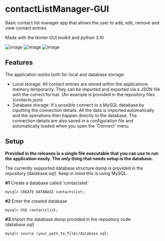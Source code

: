 # contactListManager-GUI

Basic contact list manager app that allows the user to add, edit, remove and view contact entries

Made with the tkinter GUI toolkit and python 3.10

![image](https://github.com/odavidsons/contactListManager-GUI/assets/122760540/57f9ad6e-c131-4b8f-b4da-82de61a3a257)
![image](https://github.com/odavidsons/contactListManager-GUI/assets/122760540/ea9b674b-6adf-44b3-83ea-71bfab76140d)
![image](https://github.com/odavidsons/contactListManager-GUI/assets/122760540/550f144f-1979-4a72-b1cc-0f581e716976)

## Features

The application works both for local and database storage:

- Local storage: All contact entries are stored within the applications memory temporarily. They can be imported and exported via a JSON file with the correct format. (An example is provided in the repository files (contacts.json)
- Database storage: It's possible connect to a MySQL database by inputting the connection details. All the data is imported automatically and the operations then happen directly to the database. The connection details are also saved in a configuration file and automatically loaded when you open the 'Connect' menu.

## Setup

**Provided in the releases is a single file executable that you can use to run the application easily. The only thing that needs setup is the database.**

The currently supported database structure dump is provided in the repository (database.sql). Keep in mind this is using MySQL.

**#1** Create a database called 'contactslist'
```
mysql> CREATE DATABASE contactslist;
```
**#2** Enter the created database
```
mysql> USE contactslist;
```

**#3** Import the database dump provided in the repository code (database.sql)
```
mysql> source (your_path_to_file)/database.sql;
```

